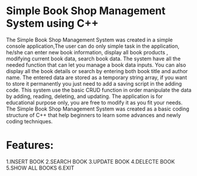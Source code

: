 # Simple Book Shop Management System using C++ 
The Simple Book Shop Management System was created in a simple console application,The user can do only simple task in the application,
he/she can enter new book information, display all book products , modifying current book data, search book data. 
The system have all the needed function that can let you manage a book data inputs. You can also display all the book details or search
by entering both book title and author name. The entered data are stored as a temporary string array, if you want to store it permanently you just need to 
add a saving script in the adding code. This system use the basic CRUD function in order manipulate the data by adding, reading, deleting, and updating. 
The application is for educational purpose only, you are free to modify it as you fit your needs. The Simple Book Shop Management System was created as
a basic coding structure of C++ that help beginners to learn some advances and newly coding techniques.
# Features:
1.INSERT BOOK
2.SEARCH BOOK
3.UPDATE BOOK
4.DELECTE BOOK
5.SHOW ALL BOOKS
6.EXIT


